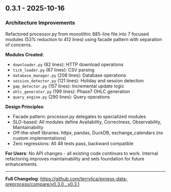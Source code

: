 ## 0.3.1 - 2025-10-16

### Architecture Improvements

Refactored processor.py from monolithic 885-line file into 7 focused modules (53% reduction to 412 lines) using facade pattern with separation of concerns.

**Modules Created**:
- `downloader.py` (82 lines): HTTP download operations
- `tick_loader.py` (67 lines): CSV parsing
- `database_manager.py` (208 lines): Database operations
- `session_detector.py` (121 lines): Holiday and session detection
- `gap_detector.py` (157 lines): Incremental update logic
- `ohlc_generator.py` (199 lines): Phase7 OHLC generation
- `query_engine.py` (290 lines): Query operations

**Design Principles**:
- Facade pattern: processor.py delegates to specialized modules
- SLO-based: All modules define Availability, Correctness, Observability, Maintainability
- Off-the-shelf libraries: httpx, pandas, DuckDB, exchange_calendars (no custom implementations)
- Zero regressions: All 48 tests pass, backward compatible

**For Users**:
No API changes - all existing code continues to work. Internal refactoring improves maintainability and sets foundation for future enhancements.

---
**Full Changelog**: https://github.com/terrylica/exness-data-preprocess/compare/v0.3.0...v0.3.1

